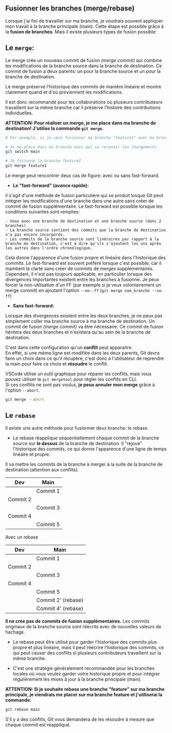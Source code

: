 ## Fusionner les branches (merge/rebase)

Lorsque j'ai fini de travailler sur ma branche, je voudrais souvent appliquer mon travail à la branche principale (main).
Cette étape est possible grâce à la **fusion de branches**. Mais il existe plusieurs types de fusion possible:

## Le `merge`:

Le merge crée un nouveau commit de fusion *(merge commit)* qui combine les modifications de la branche source dans la branche de destination. Ce commit de fusion a deux parents: un pour la branche source et un pour la branche de destination.

Le merge préserve l'historique des commits de manière linéaire et montre clairement quand et d'où proviennent les modifications.

Il est donc recommandé pour les collaborations où plusieurs contributeurs travaillent sur la même branche car il préserve l'histoire des contributions individuelles.

**ATTENTION: Pour réaliser un merge, je me place dans ma branche de destination! J'utilise la commande `git merge`.**

```bash
# Par exemple, si je veux fusionner ma branche "feature1" avec ma branche "main"

# Je me place dans ma branche main qui va recevoir les changements
git switch main

# Je fusionne la branche feature1
git merge feature1
```

Le merge peut rencontrer deux cas de figure: avec ou sans fast-forward.


- **Le "fast-forward" (avance rapide):**

il s'agit d'une méthode de fusion particulière qui se produit losque Git peut intégrer les modifications d'une branche dans une autre sans créer de commit de fusion supplémentaire. Le fast-forward est possible lorsque les conditions suivantes sont remplies:

    - Vous avec une branche de destination et une branche source (donc 2 branches)
    - La branche source contient des commits que la branche de destination n'a pas encore incorporés.
    - Les commits de la branche source sont linéraires par rapport à la branche de destination, c'est à dire qu'ils s'ajoutent les uns après les autres dans l'ordre chronologique.

Cela donne l'apparence d'une fusion propre et linéaire dans l'historique des commits. Le fast-forward est souvent préféré lorsque c'est possible, car il maintient la clarté sans créer de commits de merges supplémentaires. Cependant, il n'est pas toujours applicable, en particulier lorsque des divergences importantes existent entre les branches à fusionne. Je peux forcer la non-utilisation d'un FF (par exemple si je veux volontairement un merge commit) en ajoutant l'option `--no--ff` (`git merge nom_branche --no-ff`)

- **Sans fast-forward:**

Lorsque des divergences existent entre les deux branches, je ne peux pas simplement coller ma branche source à ma branche de destination. Un commit de fusion *(merge commit)* va être nécessaire. Ce commit de fusion héritera des deux branches et n'existera qu'au sein de la branche de destination.

C'est dans cette configuration qu'un **conflit** peut apparaitre.  
En effet, si une même ligne est modifiée dans les deux parents, Git devra faire un choix dans ce qu'il récupère, c'est donc à l'utilisateur de reprendre la main pour faire ce choix et **résoudre** le conflit.

VSCode utilise un outil graphique pour réparer les conflits, mais vous pouvez utiliser le `git mergetool` pour régler les conflits en CLI.  
Si ces conflits ne sont pas voulus, **je peux annuler mon merge** grâce à l'option `--abort`.

```bash
git merge --abort
```

## Le `rebase`

Il existe une autre méthode pour fusionner deux branche: le rebase.

- Le rebase réapplique séquentiellement chaque commit de la branche source sur **le dessus** de la branche de destination. Il "rejoue" l'historique des commits, ce qui donne l'apparence d'une ligne de temps linéaire et propre. 

Il va mettre les commits de la branche à merger à la suite de la branche de destination (attention aux conflits).

|Dev|Main|
|---|---|
||Commit 1|
|Commit 2||
||Commit 3|
|Commit 4||
||Commit 5|

Avec un rebase

|Dev|Main|
|---|---|
||Commit 1|
|Commit 2||
||Commit 3|
|Commit 4||
||Commit 5| 
||Commit 2' (rebase)| 
||Commit 4' (rebase)| 

**Il ne crée pas de commits de fusion supplémentaires.** Les commits originaux de la branche source sont réécrits avec de nouvelles valeurs de hachage.

- Le rebase peut être utilisé pour garder l'historique des commits plus propre et plus linéaire, mais il peut réécrire l'historique des commits, ce qui peut causer des conflits si plusieurs contributeurs travaillent sur la même branche.

- C'est une stratégie généralement recommandée pour les branches locales où vous voulez garder votre historique propre et pour intégrer régulièrement les mises à jour à la branche principale (main).

**ATTENTION: Si je souhaite rebase une branche "feature" sur ma branche principale, je viendrais me placer sur ma branche feature et j'utiliserai la commande:** 

```bash
git rebase main
```

S'il y a des conflits, Git vous demandera de les résoudre à mesure que chaque commit est réappliqué.

